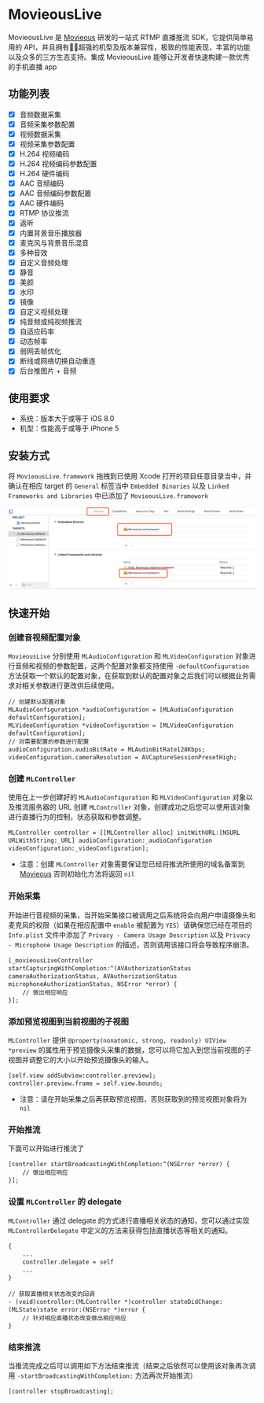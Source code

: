 # MovieousLive

MovieousLive 是 [Movieous](https://movieous.cn/) 研发的一站式 RTMP 直播推流 SDK，它提供简单易用的 API，并且拥有超强的机型及版本兼容性，极致的性能表现，丰富的功能以及众多的三方生态支持。集成 MovieousLive 能够让开发者快速构建一款优秀的手机直播 app

## 功能列表

- [x] 音频数据采集
- [x] 音频采集参数配置
- [x] 视频数据采集
- [x] 视频采集参数配置
- [x] H.264 视频编码
- [x] H.264 视频编码参数配置
- [x] H.264 硬件编码
- [x] AAC 音频编码
- [x] AAC 音频编码参数配置
- [x] AAC 硬件编码
- [x] RTMP 协议推流
- [x] 返听
- [x] 内置背景音乐播放器
- [x] 麦克风与背景音乐混音
- [x] 多种音效
- [x] 自定义音频处理
- [x] 静音
- [x] 美颜
- [x] 水印
- [x] 镜像
- [x] 自定义视频处理
- [x] 纯音频或纯视频推流
- [x] 自适应码率
- [x] 动态帧率
- [x] 弱网丢帧优化
- [x] 断线或网络切换自动重连
- [x] 后台推图片 + 音频

## 使用要求

- 系统：版本大于或等于 iOS 8.0
- 机型：性能高于或等于 iPhone 5

## 安装方式

将 `MovieousLive.framework` 拖拽到已使用 Xcode 打开的项目任意目录当中，并确认在相应 target 的 `General` 标签当中 `Embedded Binaries` 以及 `Linked Frameworks and Libraries` 中已添加了 `MovieousLive.framework`

![add_framework](_images/iOS_input.jpg)

## 快速开始

### 创建音视频配置对象

`MovieousLive` 分别使用 `MLAudioConfiguration` 和 `MLVideoConfiguration` 对象进行音频和视频的参数配置，这两个配置对象都支持使用 `-defaultConfiguration` 方法获取一个默认的配置对象，在获取到默认的配置对象之后我们可以根据业务需求对相关参数进行更改供后续使用。
```
// 创建默认配置对象
MLAudioConfiguration *audioConfiguration = [MLAudioConfiguration defaultConfiguration];
MLVideoConfiguration *videoConfiguration = [MLVideoConfiguration defaultConfiguration];
// 对需要配置的参数进行配置
audioConfiguration.audioBitRate = MLAudioBitRate128Kbps;
videoConfiguration.cameraResolution = AVCaptureSessionPresetHigh;
```
### 创建 `MLController`

使用在上一步创建好的 `MLAudioConfiguration` 和 `MLVideoConfiguration` 对象以及推流服务器的 URL 创建 `MLController` 对象，创建成功之后您可以使用该对象进行直播行为的控制，状态获取和参数调整。

```
MLController controller = [[MLController alloc] initWithURL:[NSURL URLWithString:_URL] audioConfiguration:_audioConfiguration videoConfiguration:_videoConfiguration];
```

- 注意：创建 `MLController` 对象需要保证您已经将推流所使用的域名备案到 [Movieous](https://movieous.cn/) 否则初始化方法将返回 `nil`

### 开始采集

开始进行音视频的采集，当开始采集接口被调用之后系统将会向用户申请摄像头和麦克风的权限（如果在相应配置中 `enable` 被配置为 `YES`）请确保您已经在项目的 `Info.plist` 文件中添加了 `Privacy - Camera Usage Description` 以及 `Privacy - Microphone Usage Description` 的描述，否则调用该接口将会导致程序崩溃。

```
[_movieousLiveController startCapturingWithCompletion:^(AVAuthorizationStatus cameraAuthorizationStatus, AVAuthorizationStatus microphoneAuthorizationStatus, NSError *error) {
    // 做出相应响应
}];
```

### 添加预览视图到当前视图的子视图

`MLController` 提供 `@property(nonatomic, strong, readonly) UIView *preview` 的属性用于预览摄像头采集的数据，您可以将它加入到您当前视图的子视图并调整它的大小以开始预览摄像头的输入。
```
[self.view addSubview:controller.preview];
controller.preview.frame = self.view.bounds;
```
- 注意：请在开始采集之后再获取预览视图，否则获取到的预览视图对象将为 `nil`

### 开始推流

下面可以开始进行推流了

```
[controller startBroadcastingWithCompletion:^(NSError *error) {
    // 做出相应响应
}];
```

### 设置 `MLController` 的 delegate

`MLController` 通过 delegate 的方式进行直播相关状态的通知，您可以通过实现 `MLControllerDelegate` 中定义的方法来获得包括直播状态等相关的通知。

```
{
    ...
    controller.delegate = self
    ...
}

// 获取直播相关状态改变的回调
- (void)controller:(MLController *)controller stateDidChange:(MLState)state error:(NSError *)error {
    // 针对相应直播状态改变做出相应响应
}
```

### 结束推流

当推流完成之后可以调用如下方法结束推流（结束之后依然可以使用该对象再次调用 `-startBroadcastingWithCompletion:` 方法再次开始推流）

```
[controller stopBroadcasting];
```
